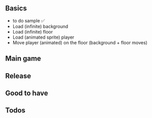 
## Basics

- to do sample ✅
- Load (infinite) background
- Load (infinite) floor
- Load (animated sprite) player
- Move player (animated) on the floor (background + floor moves)


## Main game


## Release


## Good to have


## Todos

